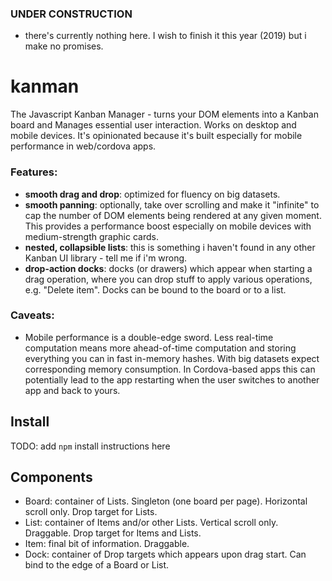### UNDER CONSTRUCTION
- there's currently nothing here. I wish to finish it this year (2019) but i make no promises.

# kanman
The Javascript Kanban Manager - turns your DOM elements into a Kanban board and Manages essential user interaction. Works on desktop and mobile devices. It's opinionated because it's built especially for mobile performance in web/cordova apps.

### Features:
- **smooth drag and drop**: optimized for fluency on big datasets.
- **smooth panning**: optionally, take over scrolling and make it "infinite" to cap the number of DOM elements being rendered at any given moment. This provides a performance boost especially on mobile devices with medium-strength graphic cards.
- **nested, collapsible lists**: this is something i haven't found in any other Kanban UI library - tell me if i'm wrong.
- **drop-action docks**: docks (or drawers) which appear when starting a drag operation, where you can drop stuff to apply various operations, e.g. "Delete item". Docks can be bound to the board or to a list.

### Caveats:
- Mobile performance is a double-edge sword. Less real-time computation means more ahead-of-time computation and storing everything you can in fast in-memory hashes. With big datasets expect corresponding memory consumption. In Cordova-based apps this can potentially lead to the app restarting when the user switches to another app and back to yours.

## Install
TODO: add `npm` install instructions here

## Components
- Board: container of Lists. Singleton (one board per page). Horizontal scroll only. Drop target for Lists.
- List: container of Items and/or other Lists. Vertical scroll only. Draggable. Drop target for Items and Lists.
- Item: final bit of information. Draggable.
- Dock: container of Drop targets which appears upon drag start. Can bind to the edge of a Board or List.
